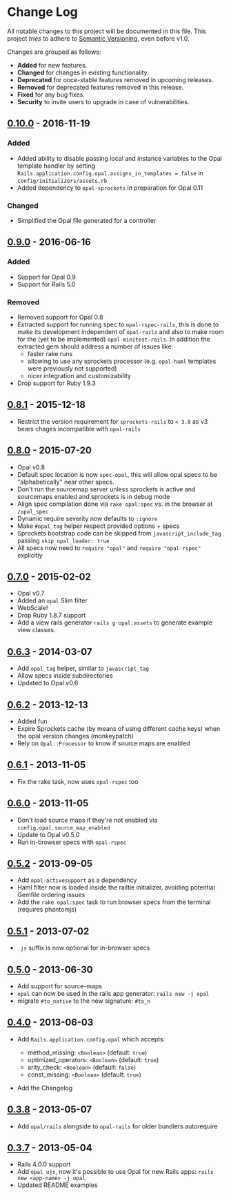 # Change Log

All notable changes to this project will be documented in this file.
This project *tries* to adhere to [Semantic Versioning](http://semver.org/), even before v1.0.

Changes are grouped as follows:
- **Added** for new features.
- **Changed** for changes in existing functionality.
- **Deprecated** for once-stable features removed in upcoming releases.
- **Removed** for deprecated features removed in this release.
- **Fixed** for any bug fixes.
- **Security** to invite users to upgrade in case of vulnerabilities.

<!--
Whitespace conventions:
- 4 spaces before ## titles
- 2 spaces before ### titles
- 2 spaces before ### titles
- 1 spaces before normal text
 -->




## [0.10.0] - 2016-11-19


### Added

- Added ability to disable passing local and instance variables to the Opal template handler by setting `Rails.application.config.opal.assigns_in_templates = false` in `config/initializers/assets.rb`
- Added dependency to `opal-sprockets` in preparation for Opal 0.11


### Changed

- Simplified the Opal file generated for a controller



## [0.9.0] - 2016-06-16


### Added

- Support for Opal 0.9
- Support for Rails 5.0


### Removed

- Removed support for Opal 0.8
- Extracted support for running spec to `opal-rspec-rails`, this is done to make its development independent of `opal-rails` and also to make room for the (yet to be implemented) `opal-minitest-rails`. In addition the extracted gem should address a number of issues like:
  - faster rake runs
  - allowing to use any sprockets processor (e.g. `opal-haml` templates were previously not supported)
  - nicer integration and customizability
- Drop support for Ruby 1.9.3




## [0.8.1] - 2015-12-18

- Restrict the version requirement for `sprockets-rails` to `< 3.0` as v3 bears chages incompatible with `opal-rails`


## [0.8.0] - 2015-07-20

- Opal v0.8
- Default spec location is now `spec-opal`, this will allow opal specs to be "alphabetically" near other specs.
- Don't run the sourcemap server unless sprockets is active and sourcemaps enabled and sprockets is in debug mode
- Align spec compilation done via `rake opal:spec` vs. in the browser at `/opal_spec`
- Dynamic require severity now defaults to `:ignore`
- Make `#opal_tag` helper respect provided options + specs
- Sprockets bootstrap code can be skipped from `javascript_include_tag` passing `skip_opal_loader: true`
- All specs now need to `require "opal"` and `require "opal-rspec"` explicitly


## [0.7.0] - 2015-02-02

- Opal v0.7
- Added an `opal` Slim filter
- WebScale!
- Drop Ruby 1.8.7 support
- Add a view rails generator `rails g opal:assets` to generate example view classes.


## [0.6.3] - 2014-03-07

- Add `opal_tag` helper, similar to `javascript_tag`
- Allow specs inside subdirectories
- Updated to Opal v0.6


## [0.6.2] - 2013-12-13

- Added fun
- Expire Sprockets cache (by means of using different cache keys) when the opal version changes (monkeypatch)
- Rely on `Opal::Processor` to know if source maps are enabled


## [0.6.1] - 2013-11-05

- Fix the rake task, now uses `opal-rspec` too


## [0.6.0] - 2013-11-05

- Don't load source maps if they're not enabled via `config.opal.source_map_enabled`
- Update to Opal v0.5.0
- Run in-browser specs with `opal-rspec`


## [0.5.2] - 2013-09-05

- Add `opal-activesupport` as a dependency
- Haml filter now is loaded inside the railtie initializer, avoiding potential Gemfile ordering issues
- Add the `rake opal:spec` task to run browser specs from the terminal (requires phantomjs)


## [0.5.1] - 2013-07-02

- `.js` suffix is now optional for in-browser specs


## [0.5.0] - 2013-06-30

- Add support for source-maps
- `opal` can now be used in the rails app generator: `rails new -j opal`
- migrate `#to_native` to the new signature: `#to_n`


## [0.4.0] - 2013-06-03

- Add `Rails.application.config.opal` which accepts:
    - method_missing: `<Boolean>` (default: `true`)
    - optimized_operators: `<Boolean>` (default: `true`)
    - arity_check: `<Boolean>` (default: `false`)
    - const_missing: `<Boolean>` (default: `true`)

- Add the Changelog


## [0.3.8] - 2013-05-07

- Add `opal/rails` alongside to `opal-rails` for older bundlers autorequire


## [0.3.7] - 2013-05-04

- Rails 4.0.0 support
- Add `opal_ujs`, now it's possible to use Opal for new Rails apps: `rails new <app-name> -j opal`
- Updated README examples




[0.10.0]: https://github.com/opal/opal-rails/compare/v0.9.0...HEAD
[0.9.0]: https://github.com/opal/opal-rails/compare/v0.8.1...v0.9.0
[0.8.1]: https://github.com/opal/opal-rails/compare/v0.8.0...v0.8.1
[0.8.0]: https://github.com/opal/opal-rails/compare/v0.7.0...v0.8.0
[0.7.0]: https://github.com/opal/opal-rails/compare/v0.6.3...v0.7.0
[0.6.3]: https://github.com/opal/opal-rails/compare/v0.6.2...v0.6.3
[0.6.2]: https://github.com/opal/opal-rails/compare/v0.6.1...v0.6.2
[0.6.1]: https://github.com/opal/opal-rails/compare/v0.6.0...v0.6.1
[0.6.0]: https://github.com/opal/opal-rails/compare/v0.5.2...v0.6.0
[0.5.2]: https://github.com/opal/opal-rails/compare/v0.5.1...v0.5.2
[0.5.1]: https://github.com/opal/opal-rails/compare/v0.5.0...v0.5.1
[0.5.0]: https://github.com/opal/opal-rails/compare/v0.4.0...v0.5.0
[0.4.0]: https://github.com/opal/opal-rails/compare/v0.3.8...v0.4.0
[0.3.8]: https://github.com/opal/opal-rails/compare/v0.3.7...v0.3.8
[0.3.7]: https://github.com/opal/opal-rails/compare/v0.3.6...v0.3.7
